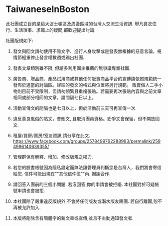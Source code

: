 # TaiwaneseInBoston

此社團成立目的是給大波士頓區及周邊區域的台灣人交流生活資訊. 舉凡食衣住行、生活瑣事、求職上的疑問,都歡迎提出討論. 

社團版規如下:

1. 發文與回文請勿使用不雅文字、進行人身攻擊或是發表無根據的惡意言論，視情節輕重停止發言權數週或踢出社團.

2. 發表文章類別雖不限, 但請多利用團主推薦的無爭議專業社團.

3. 廣告商、贈品商、產品試用商或其他任何販賣商品平台的宣傳請依照規範統一發佈於適當的討論區。詳細的發文的格式與位置將另行規範。 販賣個人二手小物則目前不受限制，但請勿頻繁且重複張貼。若需要再次張貼內容與之前文章相同或部分相同的文章，請間隔七日以上。

4. 活動宣傳文的間隔也是七日以上，但於活動前三天可再宣傳一次.

5. 違反善良風俗的貼文，會刪文, 且取消團員資格。紛爭文會保留，但不開放回文.

6. 租屋/買房/賣房/室友資訊,請分享在此文.
https://www.facebook.com/groups/2578499762288993/permalink/2594996140639355/

7. 管理群保有解釋、增加、修改版規之權力.

8. 若您的臉書帳號因為隱私設定而無法讓管理員判斷您是台灣人，我們將會寄信給您. 信件可能出現在""其他信件匣""內. 謝謝合作.

9. 請回答入團前的三個小問題. 若沒回答,你的申請會被拒絕. 本社團對於可疑帳號申請也會被拒.

10. 本社團除了嚴重違反版規外,不會將任何版友或潛水版友踢團. 若自行離團,恕不再被允許加入.

11. 本版將刪除含有簡體字的新文章或宣傳,並且不主動通知發文者.
